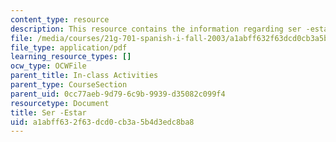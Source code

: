 ```yaml
---
content_type: resource
description: This resource contains the information regarding ser -estar.
file: /media/courses/21g-701-spanish-i-fall-2003/a1abff632f63dcd0cb3a5b4d3edc8ba8_MIT21G_701F03_22serestar.pdf
file_type: application/pdf
learning_resource_types: []
ocw_type: OCWFile
parent_title: In-class Activities
parent_type: CourseSection
parent_uid: 0cc77aeb-9d79-6c9b-9939-d35082c099f4
resourcetype: Document
title: Ser -Estar
uid: a1abff63-2f63-dcd0-cb3a-5b4d3edc8ba8
---
```

